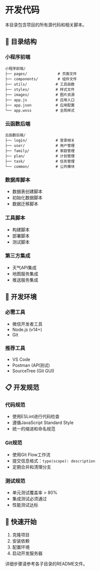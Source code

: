 # 开发代码

本目录包含项目的所有源代码和相关脚本。

## 📁 目录结构

### 小程序前端
```
小程序前端/
├── pages/              # 页面文件
├── components/         # 组件文件
├── utils/             # 工具函数
├── styles/            # 样式文件
├── images/            # 图片资源
├── app.js             # 应用入口
├── app.json           # 应用配置
└── app.wxss           # 全局样式
```

### 云函数后端
```
云函数后端/
├── login/             # 登录相关
├── user/              # 用户管理
├── family/            # 家庭管理
├── plan/              # 计划管理
├── task/              # 任务管理
└── common/            # 公共模块
```

### 数据库脚本
- 数据表创建脚本
- 初始化数据脚本
- 数据迁移脚本

### 工具脚本
- 构建脚本
- 部署脚本
- 测试脚本

### 第三方集成
- 天气API集成
- 地图服务集成
- 推送服务集成

## 🔧 开发环境

### 必需工具
- 微信开发者工具
- Node.js (v14+)
- Git

### 推荐工具
- VS Code
- Postman (API测试)
- SourceTree (Git GUI)

## 📋 开发规范

### 代码规范
- 使用ESLint进行代码检查
- 遵循JavaScript Standard Style
- 统一的缩进和命名规范

### Git规范
- 使用Git Flow工作流
- 提交信息格式：`type(scope): description`
- 定期合并和清理分支

### 测试规范
- 单元测试覆盖率 > 80%
- 集成测试必须通过
- 性能测试达标

## 🚀 快速开始

1. 克隆项目
2. 安装依赖
3. 配置环境
4. 启动开发服务器

详细步骤请参考各子目录的README文件。